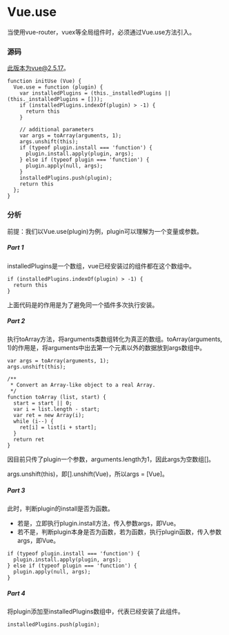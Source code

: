 # Vue.use 

当使用vue-router，vuex等全局组件时，必须通过Vue.use方法引入。

### 源码

此版本为vue@2.5.17。

```
function initUse (Vue) {
  Vue.use = function (plugin) {
    var installedPlugins = (this._installedPlugins || (this._installedPlugins = []));
    if (installedPlugins.indexOf(plugin) > -1) {
      return this
    }

    // additional parameters
    var args = toArray(arguments, 1);
    args.unshift(this);
    if (typeof plugin.install === 'function') {
      plugin.install.apply(plugin, args);
    } else if (typeof plugin === 'function') {
      plugin.apply(null, args);
    }
    installedPlugins.push(plugin);
    return this
  };
}
```

### 分析

前提：我们以Vue.use(plugin)为例，plugin可以理解为一个变量或参数。

##### Part 1

installedPlugins是一个数组，vue已经安装过的组件都在这个数组中。
```
if (installedPlugins.indexOf(plugin) > -1) {
  return this
}
```
上面代码是的作用是为了避免同一个插件多次执行安装。

##### Part 2

执行toArray方法，将arguments类数组转化为真正的数组。toArray(arguments, 1)的作用是，将arguments中出去第一个元素以外的数据放到args数组中。

```
var args = toArray(arguments, 1);
args.unshift(this);
```

```
/**
 * Convert an Array-like object to a real Array.
 */
function toArray (list, start) {
  start = start || 0;
  var i = list.length - start;
  var ret = new Array(i);
  while (i--) {
    ret[i] = list[i + start];
  }
  return ret
}
```

因目前只传了plugin一个参数，arguments.length为1，因此args为空数组[]。

args.unshift(this)，即[].unshift(Vue)，所以args = [Vue]。

##### Part 3

此时，判断plugin的install是否为函数。

* 若是，立即执行plugin.install方法，传入参数args，即Vue。  
* 若不是，判断plugin本身是否为函数，若为函数，执行plugin函数，传入参数args，即Vue。  

```
if (typeof plugin.install === 'function') {
  plugin.install.apply(plugin, args);
} else if (typeof plugin === 'function') {
  plugin.apply(null, args);
}
```

##### Part 4

将plugin添加至installedPlugins数组中，代表已经安装了此组件。

```
installedPlugins.push(plugin);
```
